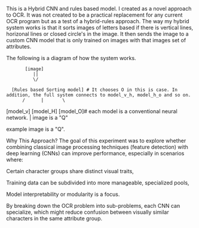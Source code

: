 This is a Hybrid CNN and rules based model. I created as a novel approach to OCR. 
It was not created to be a practical replacement for any current OCR program but as a test of a hybrid-rules approach. 
The way my hybrid system works is that it sorts images of letters based if there is vertical lines, horizonal lines or closed circle's in the image. It then sends the image to a custom CNN model that is only trained on images with that images set of attributes. 

The following is a diagram of how the system works. 



	       [image]
	          ||
	          \/

	  [Rules based Sorting model] # It chooses O in this is case. In addition, the full system connects to model_v_h, model_h_o and so on.  
	      /      |       \
 [model_v] [model_H] [model_O]# each model is a conventional neural network. 
                         | 
		             	image is a "Q"


 
example image is a "Q". 


Why This Approach?
The goal of this experiment was to explore whether combining classical image processing techniques (feature detection) with deep learning (CNNs) can improve performance, especially in scenarios where:

Certain character groups share distinct visual traits,

Training data can be subdivided into more manageable, specialized pools,

Model interpretability or modularity is a focus.

By breaking down the OCR problem into sub-problems, each CNN can specialize, which might reduce confusion between visually similar characters in the same attribute group.
